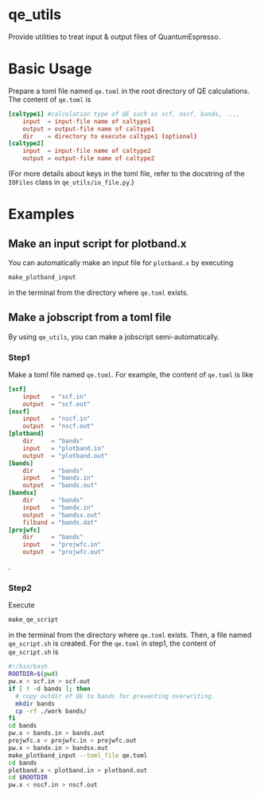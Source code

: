 # qe_utils
Provide utilities to treat input & output files of QuantumEspresso.

# Basic Usage

Prepare a toml file named `qe.toml` in the root directory of QE calculations. The content of `qe.toml` is
```toml
[caltype1] #calculation type of QE such as scf, nscf, bands, ..., 
    input  = input-file name of caltype1
    output = output-file name of caltype1
    dir    = directory to execute caltype1 (optional)
[caltype2]
    input  = input-file name of caltype2
    output = output-file name of caltype2
```
(For more details about keys in the toml file, refer to the docstring of the `IOFiles` class in `qe_utils/io_file.py`.)

# Examples

## Make an input script for plotband.x
You can automatically make an input file for `plotband.x` by executing 
```bash
make_plotband_input 
```
in the terminal from the directory where `qe.toml` exists.

## Make a jobscript from a toml file
By using `qe_utils`, you can make a jobscript semi-automatically.

### Step1
Make a toml file named `qe.toml`. For example, the content of `qe.toml` is like
```toml
[scf]
    input   = "scf.in"
    output  = "scf.out"
[nscf]
    input   = "nscf.in"
    output  = "nscf.out"
[plotband]
    dir     = "bands"
    input   = "plotband.in"
    output  = "plotband.out"
[bands]
    dir     = "bands"
    input   = "bands.in"
    output  = "bands.out"
[bandsx]
    dir     = "bands"
    input   = "bandx.in"
    output  = "bandsx.out"
    filband = "bands.dat"
[projwfc]
    dir     = "bands"
    input   = "projwfc.in"
    output  = "projwfc.out"
```
.
### Step2
Execute 
```bash
make_qe_script
```
in the terminal from the directory where `qe.toml` exists.
Then, a file named `qe_script.sh` is created. For the `qe.toml` in step1, the content of 
`qe_script.sh` is
```bash
#!/bin/bash 
ROOTDIR=$(pwd)
pw.x < scf.in > scf.out
if [ ! -d bands ]; then
  # copy outdir of QE to bands for preventing overwriting.
  mkdir bands
  cp -rf ./work bands/
fi 
cd bands
pw.x < bands.in > bands.out
projwfc.x < projwfc.in > projwfc.out
pw.x < bandx.in > bandsx.out
make_plotband_input --toml_file qe.toml
cd bands
plotband.x < plotband.in > plotband.out
cd $ROOTDIR
pw.x < nscf.in > nscf.out
```